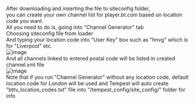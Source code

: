 After downloading and inserting the file to siteconfig folder,<br>
you can create your own channel list for player.bt.com based on location code you want.<br>
All you need to do is, going into "Channel Generator" tab<br>
Choosing siteconfig file from loader<br>
And typing your location code into "User Key" box such as "hnvg" which is for "Liverpool" etc.<br>
![image](https://user-images.githubusercontent.com/97025515/170435064-e8c559ec-e344-4f3c-89f2-1a982bbc99d4.png)
<br>And all channels linked to entered postal code will be listed in created channel.xml file<br>
![image](https://user-images.githubusercontent.com/97025515/170435226-129e8183-2628-4147-8793-4939278a2805.png)
<br>Note that if you run "Channel Generator" without any location code, default location code for London will be used and Tempest 
will auto create "bttv_location_codes.txt" file into "/tempest_config/site_config/" folder for info
